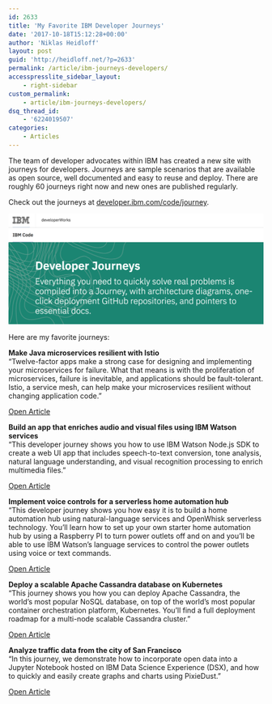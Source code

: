 ```yaml
---
id: 2633
title: 'My Favorite IBM Developer Journeys'
date: '2017-10-18T15:12:28+00:00'
author: 'Niklas Heidloff'
layout: post
guid: 'http://heidloff.net/?p=2633'
permalink: /article/ibm-journeys-developers/
accesspresslite_sidebar_layout:
    - right-sidebar
custom_permalink:
    - article/ibm-journeys-developers/
dsq_thread_id:
    - '6224019507'
categories:
    - Articles
---
```


The team of developer advocates within IBM has created a new site with journeys for developers. Journeys are sample scenarios that are available as open source, well documented and easy to reuse and deploy. There are roughly 60 journeys right now and new ones are published regularly.

Check out the journeys at [developer.ibm.com/code/journey](https://developer.ibm.com/code/journey/).

![image](/assets/img/2017/10/journeys2.png)

Here are my favorite journeys:

**Make Java microservices resilient with Istio**  
“Twelve-factor apps make a strong case for designing and implementing your microservices for failure. What that means is with the proliferation of microservices, failure is inevitable, and applications should be fault-tolerant. Istio, a service mesh, can help make your microservices resilient without changing application code.”

[Open Article](https://developer.ibm.com/code/journey/make-java-microservices-resilient-with-istio/)

**Build an app that enriches audio and visual files using IBM Watson services**  
“This developer journey shows you how to use IBM Watson Node.js SDK to create a web UI app that includes speech-to-text conversion, tone analysis, natural language understanding, and visual recognition processing to enrich multimedia files.”

[Open Article](https://developer.ibm.com/code/journey/enrich-multi-media-files-using-ibm-watson/)

**Implement voice controls for a serverless home automation hub**   
“This developer journey shows you how easy it is to build a home automation hub using natural-language services and OpenWhisk serverless technology. You’ll learn how to set up your own starter home automation hub by using a Raspberry PI to turn power outlets off and on and you’ll be able to use IBM Watson’s language services to control the power outlets using voice or text commands.

[Open Article](https://developer.ibm.com/code/journey/implement-voice-controls-for-serverless-home-automation-hub/)

**Deploy a scalable Apache Cassandra database on Kubernetes**  
“This journey shows you how you can deploy Apache Cassandra, the world’s most popular NoSQL database, on top of the world’s most popular container orchestration platform, Kubernetes. You’ll find a full deployment roadmap for a multi-node scalable Cassandra cluster.”

[Open Article](https://developer.ibm.com/code/journey/deploy-a-scalable-apache-cassandra-database-on-kubernetes/)

**Analyze traffic data from the city of San Francisco**  
“In this journey, we demonstrate how to incorporate open data into a Jupyter Notebook hosted on IBM Data Science Experience (DSX), and how to quickly and easily create graphs and charts using PixieDust.”

[Open Article](https://developer.ibm.com/code/journey/analyze-san-francisco-traffic-data-with-ibm-pixiedust-and-data-science-experience/)